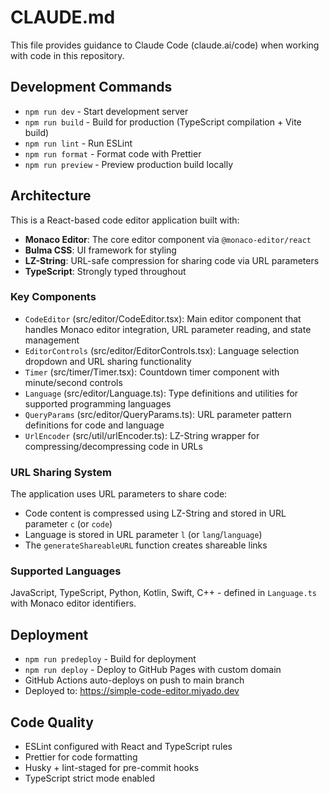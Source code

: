 # CLAUDE.md

This file provides guidance to Claude Code (claude.ai/code) when working with code in this repository.

## Development Commands

- `npm run dev` - Start development server
- `npm run build` - Build for production (TypeScript compilation + Vite build)
- `npm run lint` - Run ESLint
- `npm run format` - Format code with Prettier
- `npm run preview` - Preview production build locally

## Architecture

This is a React-based code editor application built with:

- **Monaco Editor**: The core editor component via `@monaco-editor/react`
- **Bulma CSS**: UI framework for styling
- **LZ-String**: URL-safe compression for sharing code via URL parameters
- **TypeScript**: Strongly typed throughout

### Key Components

- `CodeEditor` (src/editor/CodeEditor.tsx): Main editor component that handles Monaco editor integration, URL parameter reading, and state management
- `EditorControls` (src/editor/EditorControls.tsx): Language selection dropdown and URL sharing functionality
- `Timer` (src/timer/Timer.tsx): Countdown timer component with minute/second controls
- `Language` (src/editor/Language.ts): Type definitions and utilities for supported programming languages
- `QueryParams` (src/editor/QueryParams.ts): URL parameter pattern definitions for code and language
- `UrlEncoder` (src/util/urlEncoder.ts): LZ-String wrapper for compressing/decompressing code in URLs

### URL Sharing System

The application uses URL parameters to share code:

- Code content is compressed using LZ-String and stored in URL parameter `c` (or `code`)
- Language is stored in URL parameter `l` (or `lang`/`language`)
- The `generateShareableURL` function creates shareable links

### Supported Languages

JavaScript, TypeScript, Python, Kotlin, Swift, C++ - defined in `Language.ts` with Monaco editor identifiers.

## Deployment

- `npm run predeploy` - Build for deployment
- `npm run deploy` - Deploy to GitHub Pages with custom domain
- GitHub Actions auto-deploys on push to main branch
- Deployed to: https://simple-code-editor.miyado.dev

## Code Quality

- ESLint configured with React and TypeScript rules
- Prettier for code formatting
- Husky + lint-staged for pre-commit hooks
- TypeScript strict mode enabled
